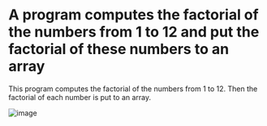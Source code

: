 # A program computes the factorial of the numbers from 1 to 12 and put the factorial of these numbers to an array

This program computes the factorial of the numbers from 1 to 12. Then the factorial of each number is put to an array.





![image](https://github.com/DominikSmo/An-array-with-the-factorials-of-1-to-12/assets/147718259/4a9f76b7-4476-4c1d-9f7f-ae62784ff1f6)
